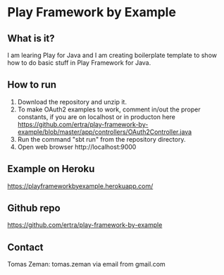 
# Play Framework by Example

## What is it?
I am learing Play for Java and I am creating boilerplate template
to show how to do basic stuff in Play Framework for Java.

## How to run
1. Download the repository and unzip it.
2. To make OAuth2 examples to work, comment in/out the proper constants, if you are on localhost or in producton here https://github.com/ertra/play-framework-by-example/blob/master/app/controllers/OAuth2Controller.java
3. Run the command "sbt run" from the repository directory.
4. Open web browser http://localhost:9000

## Example on Heroku
https://playframeworkbyexample.herokuapp.com/

## Github repo
https://github.com/ertra/play-framework-by-example

## Contact
Tomas Zeman: tomas.zeman via email from gmail.com<br/>



